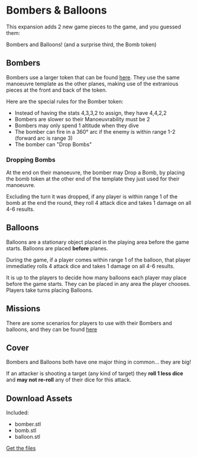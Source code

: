 # Bombers & Balloons

This expansion adds 2 new game pieces to the game, and you guessed them:

Bombers and Balloons!
(and a surprise third, the Bomb token)

## Bombers

Bombers use a larger token that can be found <a href="https://github.com/Wollivan/SquadronLeader/tree/main/Expansions/BombersAndBallons/STLs" target="_blank">here</a>. They use the same manoeuvre template as the other planes, making use of the extranious pieces at the front and back of the token.

Here are the special rules for the Bomber token:

- Instead of having the stats 4,3,3,2 to assign, they have 4,4,2,2
- Bombers are slower so their Manoeuvrability must be 2
- Bombers may only spend 1 altitude when they dive
- The bomber can fire in a 360° arc if the enemy is within range 1-2 (forward arc is range 3)
- The bomber can "Drop Bombs"

### Dropping Bombs

At the end on their manoeuvre, the bomber may Drop a Bomb, by placing the bomb token at the other end of the template they just used for their manoeuvre.

Excluding the turn it was dropped, if any player is within range 1 of the bomb at the end the round, they roll 4 attack dice and takes 1 damage on all 4-6 results.

## Balloons

Balloons are a stationary object placed in the playing area before the game starts. Balloons are placed **before** planes.

During the game, if a player comes within range 1 of the balloon, that player immediatley rolls 4 attack dice and takes 1 damage on all 4-6 results.

It is up to the players to decide how many balloons each player may place before the game starts. They can be placed in any area the player chooses. Players take turns placing Balloons.

## Missions

There are some scenarios for players to use with their Bombers and balloons, and they can be found <a href="https://github.com/Wollivan/SquadronLeader/tree/main/Expansions/BombersAndBallons/Missions" target="_blank">here</a>

## Cover

Bombers and Balloons both have one major thing in common... they are big!

If an attacker is shooting a target (any kind of target) they **roll 1 less dice** and **may not re-roll** any of their dice for this attack.

## Download Assets

Included:

- bomber.stl
- bomb.stl
- balloon.stl

<a href="https://github.com/Wollivan/SquadronLeader/tree/main/Expansions/Bombers_and_Balloons/STLs" class="button">Get the files</a>
